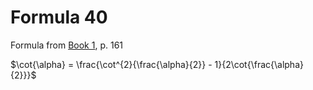 # Formula 40

Formula from [Book 1](../Buch1.md), p. 161

$\cot{\alpha} = \frac{\cot^{2}{\frac{\alpha}{2}} - 1}{2\cot{\frac{\alpha}{2}}}$
